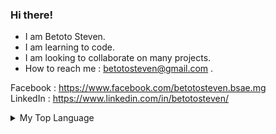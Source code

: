 ### Hi there!

- I am Betoto Steven.
- I am learning to code.
- I am looking to collaborate on many projects.
- How to reach me : betotosteven@gmail.com .

Facebook : https://www.facebook.com/betotosteven.bsae.mg<br>
LinkedIn : https://www.linkedin.com/in/betotosteven/

<details>
<summary>My Top Language</summary>
<br>

| Rank | Languages  |
|-----:|------------|
|     1| HTML       |
|     2| CSS        |
|     3| JavaScript |
|     4| SQL        |

</details>
